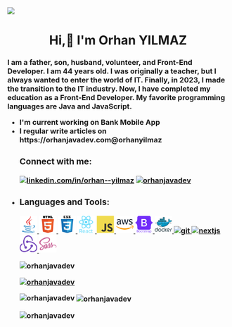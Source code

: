 <img src="https://github.com/orhanjavadev/orhanjavadev/blob/main/kartvizim.jpeg?raw=true">

<h1 align="center">Hi,👋 I'm Orhan YILMAZ

<h3  align center =" >Front-End Developer</h3>

<p align= "justify">I am a father, son, husband, volunteer, and Front-End Developer. I am 44 years old. I was originally a teacher, but I always wanted to enter the world of IT. Finally, in 2023, I made the transition to the IT industry. Now, I have completed my education as a Front-End Developer. My favorite programming languages are Java and JavaScript.</p>

<ul>
  <li> I'm current working on <b> Bank Mobile App </b> </li>
  <li> I regular write articles on https://orhanjavadev.com@orhanyilmaz </li>
 <h3 align="left">Connect with me:</h3>
<p align="left">
<a href="https://linkedin.com/in/linkedin.com/in/orhan--yilmaz" target="blank"><img align="center" src="https://raw.githubusercontent.com/rahuldkjain/github-profile-readme-generator/master/src/images/icons/Social/linked-in-alt.svg" alt="linkedin.com/in/orhan--yilmaz" height="30" width="40" /></a>
<a href="https://discord.gg/orhanjavadev" target="blank"><img align="center" src="https://raw.githubusercontent.com/rahuldkjain/github-profile-readme-generator/master/src/images/icons/Social/discord.svg" alt="orhanjavadev" height="30" width="40" /></a>
</p>
 <li> 
<h3 align="left">Languages and Tools:</h3>
<p align="left"> 
  <a href="https://www.java.com" target="_blank" rel="noreferrer"> <img src="https://raw.githubusercontent.com/devicons/devicon/master/icons/java/java-original.svg" alt="java" width="40" height="40"/> </a>
  <a href="https://www.w3.org/html/" target="_blank" rel="noreferrer"> <img src="https://raw.githubusercontent.com/devicons/devicon/master/icons/html5/html5-original-wordmark.svg" alt="html5" width="40" height="40"/> </a>
  <a href="https://www.w3schools.com/css/" target="_blank" rel="noreferrer"> <img src="https://raw.githubusercontent.com/devicons/devicon/master/icons/css3/css3-original-wordmark.svg" alt="css3" width="40" height="40"/> </a>
  <a href="https://reactjs.org/" target="_blank" rel="noreferrer"> <img src="https://raw.githubusercontent.com/devicons/devicon/master/icons/react/react-original-wordmark.svg" alt="react" width="40" height="40"/> </a>
   <a href="https://developer.mozilla.org/en-US/docs/Web/JavaScript" target="_blank" rel="noreferrer"> <img src="https://raw.githubusercontent.com/devicons/devicon/master/icons/javascript/javascript-original.svg" alt="javascript" width="40" height="40"/> </a> <a href="https://aws.amazon.com" target="_blank" rel="noreferrer"> <img src="https://raw.githubusercontent.com/devicons/devicon/master/icons/amazonwebservices/amazonwebservices-original-wordmark.svg" alt="aws" width="40" height="40"/> </a> 
  <a href="https://getbootstrap.com" target="_blank" rel="noreferrer"> <img src="https://raw.githubusercontent.com/devicons/devicon/master/icons/bootstrap/bootstrap-plain-wordmark.svg" alt="bootstrap" width="40" height="40"/> </a> 
  <a href="https://www.docker.com/" target="_blank" rel="noreferrer"> <img src="https://raw.githubusercontent.com/devicons/devicon/master/icons/docker/docker-original-wordmark.svg" alt="docker" width="40" height="40"/> </a>
  <a href="https://git-scm.com/" target="_blank" rel="noreferrer"> <img src="https://www.vectorlogo.zone/logos/git-scm/git-scm-icon.svg" alt="git" width="40" height="40"/> </a> <a href="https://nextjs.org/" target="_blank" rel="noreferrer"> <img src="https://cdn.worldvectorlogo.com/logos/nextjs-2.svg" alt="nextjs" width="40" height="40"/> </a> <a href="https://redux.js.org" target="_blank" rel="noreferrer"> <img src="https://raw.githubusercontent.com/devicons/devicon/master/icons/redux/redux-original.svg" alt="redux" width="40" height="40"/> </a> <a href="https://sass-lang.com" target="_blank" rel="noreferrer"> <img src="https://raw.githubusercontent.com/devicons/devicon/master/icons/sass/sass-original.svg" alt="sass" width="40" height="40"/> </a>
  


  



<p align="left"> <img src="https://komarev.com/ghpvc/?username=orhanjavadev&label=Profile%20views&color=0e75b6&style=flat" alt="orhanjavadev" /> </p>

<p align="left"> <a href="https://github.com/ryo-ma/github-profile-trophy"><img src="https://github-profile-trophy.vercel.app/?username=orhanjavadev" alt="orhanjavadev" /></a> </p>



<p><img align="left" src="https://github-readme-stats.vercel.app/api/top-langs?username=orhanjavadev&show_icons=true&locale=en&layout=compact" alt="orhanjavadev" /></p>

<p>&nbsp;<img align="center" src="https://github-readme-stats.vercel.app/api?username=orhanjavadev&show_icons=true&locale=en" alt="orhanjavadev" /></p>

<p><img align="center" src="https://github-readme-streak-stats.herokuapp.com/?user=orhanjavadev&" alt="orhanjavadev" /></p> 


    
  

 




  </li>
</ul>
